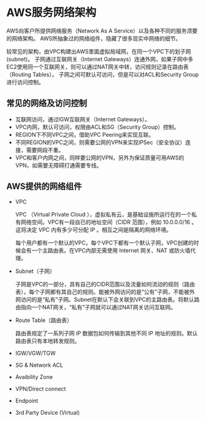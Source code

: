 #  AWS服务网络架构
AWS向客户所提供网络服务（Network As A Service）以及各种不同的服务须要的网络架构。
AWS所抽象过的网络组件，隐藏了很多现实中网络的细节。

较常见的架构，由VPC构建出AWS里面虚拟局域网，在同一个VPC下的划子网(subnet)。
子网通过互联网关（Internet Gateways）连通外网，如果子网中多EC2使用同一个互联网关，则可以通过NAT网关中转，访问规则记录在路由表（Routing Tables）。
子网之间可默认可访问，但是可以对ACL和Security Group进行访问控制。

## 常见的网络及访问控制
- 互联网访问，通过IGW互联网关（Internet Gateways）。
- VPC内网，默认可访问，权限由ACL和SG（Security Group）控制。
- REGION下不同VPC之间，借助VPC Peering来实现互联。
- 不同REGION的VPC之间，则需要公网的VPN来实现IPSec（安全协议）连接，需要网段不重。
- VPC和客户内网之间，同样要公网的VPN，另外为保证质量可用AWS的VPN，如需要无障碍打通需要专线。

## AWS提供的网络组件
- VPC

  VPC （Virtual Private Cloud ），虚拟私有云，是基础设施所运行在的一个私有网络空间。VPC有一段自已的地址空间（CIDR 范围），例如 10.0.0.0/16 。这将决定 VPC 内有多少可分配 IP 。相互之间是隔离的网络环境。

  每个用户都有一个默认的VPC，每个VPC下都有一个默认子网，VPC创建的时候会有一个主路由表。在VPC内部无需使用 Internet 网关、NAT 或防火墙代理。

- Subnet（子网）

  子网是VPC的一部分，具有自己的CIDR范围以及流量如何流动的规则（路由表），每个子网都有其自己的规则。能被外网访问的是“公有”子网，不能被外网访问的是“私有”子网。Subnet在默认下会关联到VPC的主路由表。将默认路由指向一个NAT网关，“私有”子网就可以通过NAT网关访问互联网。

- Route Table（路由表）

  路由表规定了一系列子网 IP 数据包如何传输到其他不同 IP 地址的规则。默认路由表只有本地转发规则。

- IGW/VGW/TGW



- SG & Network ACL



- Avaibility Zone



- VPN/Direct connect



- Endpoint



- 3rd Party Device (Virtual)



